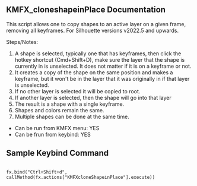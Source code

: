 ## KMFX_cloneshapeinPlace Documentation

This script allows one to copy shapes to an active layer on a given frame, removing all keyframes.  For Silhouette versions v2022.5 and upwards.

Steps/Notes:
1. A shape is selected, typically one that has keyframes, then click the hotkey shortcut (Cmd+Shift+D), make sure the layer that the shape is
currently in is unselected.  It does not matter if it is on a keyframe or not.
2. It creates a copy of the shape on the same position and makes a keyframe, but it won't be in the layer that 
it was originally in if that layer is unselected.
3. If no other layer is selected it will be copied to root.
4. If another layer is selected, then the shape will go into that layer
5. The result is a shape with a single keyframe.
6. Shapes and colors remain the same.
7. Multiple shapes can be done at the same time.

- Can be run from KMFX menu:  YES
- Can be frun from keybind:  YES

## Sample Keybind Command

```

fx.bind("Ctrl+Shift+d", callMethod(fx.actions["KMFXcloneShapeinPlace"].execute)) 
```

